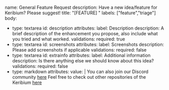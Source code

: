 name: General Feature Request
description: Have a new idea/feature for Keribium? Please suggest!
title: "[FEATURE] <description>"
labels: ["feature","triage"]
body:
  - type: textarea
    id: description
    attributes:
      label: Description
      description: A brief description of the enhancement you propose, also include what you tried and what worked.
    validations:
      required: true
  - type: textarea
    id: screenshots
    attributes:
      label: Screenshots
      description: Please add screenshots if applicable
    validations:
      required: false
  - type: textarea
    id: extrainfo
    attributes:
      label: Additional information
      description: Is there anything else we should know about this idea?
    validations:
      required: false
  - type: markdown
    attributes:
      value: |
        You can also join our Discord community [here](https://discord.gg/6A3WmNCmsk)
        Feel free to check out other repositories of the Keribium [here](https://github.com/Keribium)